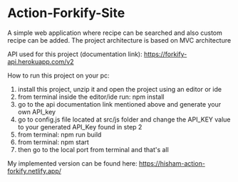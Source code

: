 # Action-Forkify-Site

A simple web application where recipe can be searched and also custom recipe can be added. The project architecture is based on MVC architecture <br />

API used for this project (documentation link): https://forkify-api.herokuapp.com/v2 <br />

How to run this project on your pc:
   1. install this project, unzip it and open the project using an editor or ide
   2. from terminal inside the editor/ide run: npm install
   3. go to the api documentation link mentioned above and generate your own API_key
   4. go to config.js file located at src/js folder and change the API_KEY value to your generated API_Key found in step 2
   5. from terminal: npm run build
   6. from terminal: npm start
   7. then go to the local port from terminal and that's all

My implemented version can be found here: https://hisham-action-forkify.netlify.app/ <br />
